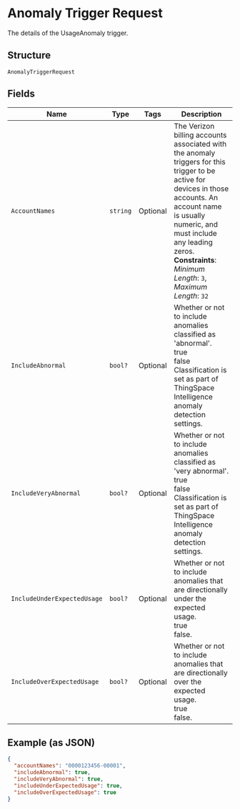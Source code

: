 
# Anomaly Trigger Request

The details of the UsageAnomaly trigger.

## Structure

`AnomalyTriggerRequest`

## Fields

| Name | Type | Tags | Description |
|  --- | --- | --- | --- |
| `AccountNames` | `string` | Optional | The Verizon billing accounts associated with the anomaly triggers for this trigger to be active for devices in those accounts. An account name is usually numeric, and must include any leading zeros.<br>**Constraints**: *Minimum Length*: `3`, *Maximum Length*: `32` |
| `IncludeAbnormal` | `bool?` | Optional | Whether or not to include anomalies classified as 'abnormal'.<br />true<br />false<br />Classification is set as part of ThingSpace Intelligence anomaly detection settings. |
| `IncludeVeryAbnormal` | `bool?` | Optional | Whether or not to include anomalies classified as 'very abnormal'.<br />true<br />false<br />Classification is set as part of ThingSpace Intelligence anomaly detection settings. |
| `IncludeUnderExpectedUsage` | `bool?` | Optional | Whether or not to include anomalies that are directionally under the expected usage.<br />true<br />false. |
| `IncludeOverExpectedUsage` | `bool?` | Optional | Whether or not to include anomalies that are directionally over the expected usage. <br />true<br />false. |

## Example (as JSON)

```json
{
  "accountNames": "0000123456-00001",
  "includeAbnormal": true,
  "includeVeryAbnormal": true,
  "includeUnderExpectedUsage": true,
  "includeOverExpectedUsage": true
}
```

